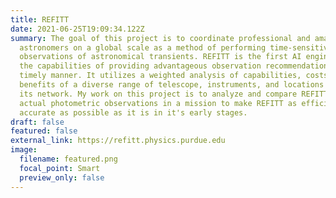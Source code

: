 ```yaml
---
title: REFITT
date: 2021-06-25T19:09:34.122Z
summary: The goal of this project is to coordinate professional and amateur
  astronomers on a global scale as a method of performing time-sensitive
  observations of astronomical transients. REFITT is the first AI engine with
  the capabilities of providing advantageous observation recommendations in a
  timely manner. It utilizes a weighted analysis of capabilities, costs, and
  benefits of a diverse range of telescope, instruments, and locations within
  its network. My work on this project is to analyze and compare REFITT data to
  actual photometric observations in a mission to make REFITT as efficient and
  accurate as possible as it is in it's early stages.
draft: false
featured: false
external_link: https://refitt.physics.purdue.edu
image:
  filename: featured.png
  focal_point: Smart
  preview_only: false
---
```

